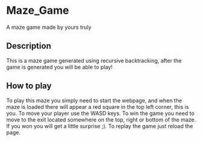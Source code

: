 # Maze_Game
A maze game made by yours truly

## Description
This is a maze game generated using recursive backtracking, after the game is generated you will be able to play!

## How to play
To play this maze you simply need to start the webpage, and when the maze is loaded there will appear a red square in the top left corner, this is you. To move your player use the WASD keys. To win the game you need to move to the exit located somewhere on the top, right or bottom of the maze. If you won you will get a little surprise ;). To replay the game just reload the page.
